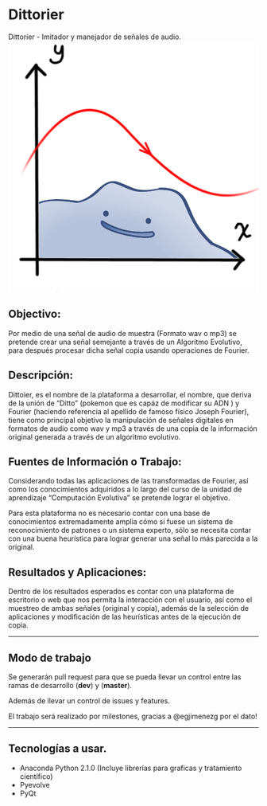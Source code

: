 # Dittorier
Dittorier -  Imitador y manejador de señales de audio.
![Dittorier](/icon/Dittorier.png)
## Objectivo:

Por medio de una señal de audio de muestra (Formato wav o mp3) se pretende crear una señal semejante a través de un Algoritmo Evolutivo, para después procesar dicha señal copia usando operaciones de Fourier.

## Descripción:

Dittoier, es el nombre de la plataforma a desarrollar, el nombre, que deriva de la unión de “Ditto” (pokemon que es capáz de modificar su ADN ) y Fourier (haciendo referencia al apellido de famoso físico Joseph Fourier), tiene como principal objetivo la manipulación de señales digitales en formatos de audio como wav y mp3 a través de una copia de la información original generada a través de un algoritmo evolutivo.

## Fuentes de Información o Trabajo:

Considerando todas las aplicaciones de las transformadas de Fourier, así como los conocimientos adquiridos a lo largo del curso de la unidad de aprendizaje “Computación Evolutiva” se pretende lograr el objetivo.
    
Para esta plataforma no es necesario contar con una base de conocimientos extremadamente amplia cómo si fuese un sistema de reconocimiento de patrones o un sistema experto, sólo se necesita contar con una buena heurística para lograr generar una señal lo más parecida a la original.
    
## Resultados y Aplicaciones:
    
Dentro de los resultados esperados es contar con una plataforma de escritorio o web que nos permita la interacción con el usuario, así como el muestreo de ambas señales (original y copia), además de la selección de aplicaciones y modificación de las heurísticas antes de la ejecución de copia.

---
## Modo de trabajo

Se generarán pull request para que se pueda llevar un control entre las ramas de desarrollo (**dev**) y (**master**).

Además de llevar un control de issues y features.

El trabajo será realizado por milestones, gracias a @egjimenezg por el dato!

---
## Tecnologías a usar.

* Anaconda Python 2.1.0 (Incluye librerías para graficas y tratamiento científico)
* Pyevolve
* PyQt
